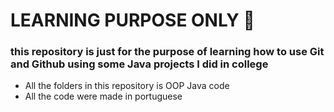 # LEARNING PURPOSE ONLY 📘


### this repository is just for the purpose of learning how to use Git and Github using some Java projects I did in college

- All the folders in this repository is OOP Java code
- All the code were made in portuguese
